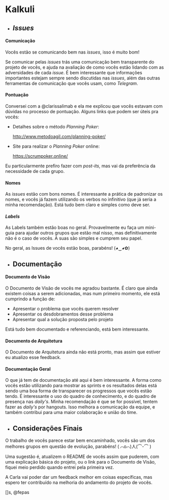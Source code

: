 # Kalkuli

- ## *Issues*

#### **Comunicação**

Vocês estão se comunicando bem nas *issues*, isso é muito bom!

Se comunicar pelas *issues* trás uma comunicação bem transparente do projeto de vocês, e ajuda na avaliação de como vocês estão lidando com as adversidades de cada *issue*. É bem interessante que informações importantes estejam sempre sendo discutidas nas *issues*, além das outras ferramentas de comunicação que vocês usam, como *Telegram*.

#### **Pontuação**

Conversei com a @clarissalimab e ela me explicou que vocês estavam com dúvidas no processo de pontuação. Alguns links que podem ser úteis pra vocês:

- Detalhes sobre o método *Planning Poker*:

    http://www.metodoagil.com/planning-poker/

- Site para realizar o *Planning Poker* online:

    https://scrumpoker.online/

Eu particularmente prefiro fazer com *post-its*, mas vai da preferência da necessidade de cada grupo.

#### **Nomes**

As *issues* estão com bons nomes. É interessante a prática de padronizar os nomes, e vocês já fazem utilizando os verbos no infinitivo (que já seria a minha recomendação). Está tudo bem claro e simples como deve ser.

#### ***Labels***

As Labels também estão boas no geral. Provavelmente eu faça um mini-guia para ajudar outros grupos que estão mal nisso, mas definitivamente não é o caso de vocês. A suas são simples e cumprem seu papel.


No geral, as Issues de vocês estão boas, parabéns! (◕‿◕✿)

- ## Documentação


#### **Documento de Visão**

O Documento de Visão de vocês me agradou bastante. É claro que ainda existem coisas a serem adicionadas, mas num primeiro momento, ele está cumprindo a função de:

- Apresentar o problema que vocês querem resolver
- Apresentar os desdobramentos desse problema
- Apresentar qual a solução proposta pelo projeto

Está tudo bem documentado e referenciando, está bem interessante.

#### **Documento de Arquitetura**

O Documento de Arquitetura ainda não está pronto, mas assim que estiver eu atualizo esse feedback.

#### **Documentação Geral**

O que já tem de documentação até aqui é bem interessante. A forma como vocês estão utilizando para mostrar as sprints e os resultados delas está sendo uma boa forma de transparecer os progressos que vocês estão tendo. É interessante o uso do quadro de conhecimento, e do quadro de presença nas *daily's*.
Minha recomendação é que se for possível, tentem fazer as *daily's* por hangouts. Isso melhora a comunicação da equipe, e também contribui para uma maior colaboração e união do time.

- ## Considerações Finais

O trabalho de vocês parece estar bem encaminhado, vocês são um dos melhores grupos em questão de evolução, parabéns!  ( ⌒o⌒)人(⌒-⌒ )

Uma sugestão é, atualizem o README de vocês assim que puderem, com uma explicação básica do projeto, ou o link para o Documento de Visão, fiquei meio perdido quando entrei pela primeira vez.

A Carla vai poder dar um feedback melhor em coisas específicas, mas espero ter contribuído na melhoria do andamento do projeto de vocês.

[]s, @fepas
